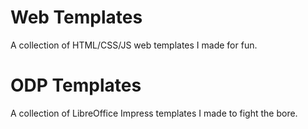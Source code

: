 # Web Templates
A collection of HTML/CSS/JS web templates I made for fun.

# ODP Templates
A collection of LibreOffice Impress templates I made to fight the bore.

